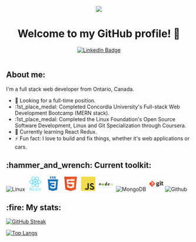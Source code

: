 <div id="header" align="center">
  <img src="https://res.cloudinary.com/carepackageconnect/image/upload/v1653963897/v0u5bwi7hwoptmuwhpdw.png" width="125"/>
  <h1>Welcome to my GitHub profile! 👋</h1>
  <div id="linked-in">
    <a href="https://www.linkedin.com/in/ross-muccio-735068240/">
      <img src="https://img.shields.io/badge/LinkedIn-blue?style=for-the-badge&logo=linkedin&logoColor=white" alt="LinkedIn Badge"/>
    </a>
  </div>
  <img src="https://komarev.com/ghpvc/?username=r-muccio&style=flat-square&color=blue" alt=""/> 
</div>


<div>
  <h2>About me:</h2>
  <p>I'm a full stack web developer from Ontario, Canada.</p>
  <ul>
    <li>🔭 Looking for a full-time position.</li>
    <li>:1st_place_medal: Completed Concordia University's Full-stack Web Development Bootcamp (MERN stack).</li>
    <li>:1st_place_medal: Completed the Linux Foundation's Open Source Software Development, Linux and Git Specialization through Coursera.</li>
    <li>🌱 Currently learning React Redux.</li>
    <li>⚡ Fun fact: I love to build and fix things, whether it's web applications or cars.</li>
  </ul>
 </div>
 
 
 <div id="languages">
  <h2>:hammer_and_wrench: Current toolkit:</h2>
   <img src="https://cdn.jsdelivr.net/gh/devicons/devicon/icons/linux/linux-original.svg" title="Linux" alt="Linux" width="40" height="40"/>&nbsp;
  <img src="https://github.com/devicons/devicon/blob/master/icons/react/react-original-wordmark.svg" title="React" alt="React" width="40" height="40"/>&nbsp;
<!--   <img src="https://github.com/devicons/devicon/blob/master/icons/redux/redux-original.svg" title="Redux" alt="Redux " width="40" height="40"/>&nbsp; -->
  <img src="https://github.com/devicons/devicon/blob/master/icons/css3/css3-plain-wordmark.svg"  title="CSS3" alt="CSS" width="40" height="40"/>&nbsp;
  <img src="https://github.com/devicons/devicon/blob/master/icons/html5/html5-original.svg" title="HTML5" alt="HTML" width="40" height="40"/>&nbsp;
  <img src="https://github.com/devicons/devicon/blob/master/icons/javascript/javascript-original.svg" title="JavaScript" alt="JavaScript" width="40"            height="40"/>&nbsp;
  <img src="https://github.com/devicons/devicon/blob/master/icons/nodejs/nodejs-original-wordmark.svg" title="NodeJS" alt="NodeJS" width="40"                    height="40"/>&nbsp;
   <img src="https://cdn.jsdelivr.net/gh/devicons/devicon/icons/mongodb/mongodb-plain-wordmark.svg" title="MongoDB" alt="MongoDB" width="40" height="40"/>&nbsp;
  <img src="https://github.com/devicons/devicon/blob/master/icons/git/git-original-wordmark.svg" title="Git" alt="Git" width="40" height="40"/>
   <img src="https://cdn.jsdelivr.net/gh/devicons/devicon/icons/github/github-original-wordmark.svg" title="Github" alt="Github" width="40" height="40"/>&nbsp;
</div>


<h2>:fire: My stats:</h2>
<!-- [![Anurag's GitHub stats](https://github-readme-stats.vercel.app/api?username=r-muccio)](https://github.com/r-muccio/github-readme-stats) -->

[![GitHub Streak](http://github-readme-streak-stats.herokuapp.com?user=r-muccio&theme=dark&background=000000)](https://git.io/streak-stats)

[![Top Langs](https://github-readme-stats.vercel.app/api/top-langs/?username=r-muccio&layout=compact&theme=vision-friendly-dark)](https://github.com/anuraghazra/github-readme-stats)


<!--
**r-muccio/r-muccio** is a ✨ _special_ ✨ repository because its `README.md` (this file) appears on your GitHub profile.

Here are some ideas to get you started:

- 🔭 I’m currently working on ...
- 🌱 I’m currently learning ...
- 👯 I’m looking to collaborate on ...
- 🤔 I’m looking for help with ...
- 💬 Ask me about ...
- 📫 How to reach me: ...
- 😄 Pronouns: ...
- ⚡ Fun fact: ...
-->
